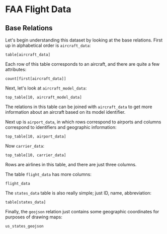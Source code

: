 # FAA Flight Data

## Base Relations

Let's begin understanding this dataset by looking at the base relations. First up in alphabetical order is `aircraft_data`:

```rel
table[aircraft_data]
```

Each row of this table corresponds to an aircraft, and there are quite a few attributes:

```rel
count[first[aircraft_data]]
```

Next, let's look at `aircraft_model_data`:

```rel
top_table[10, aircraft_model_data]
```

The relations in this table can be joined with `aircraft_data` to get more information about an aircraft based on its model identifier.

Next up is `airport_data`, in which rows correspond to airports and columns correspond to identifiers and geographic information:

```rel
top_table[10, airport_data]
```

Now `carrier_data`:

```rel
top_table[10, carrier_data]
```

Rows are airlines in this table, and there are just three columns.

The table `flight_data` has more columns:

```rel
flight_data
```

The `states_data` table is also really simple; just ID, name, abbreviation:

```rel
table[states_data]
```

Finally, the `geojson` relation just contains some geographic coordinates for purposes of drawing maps:

```rel
us_states_geojson
```